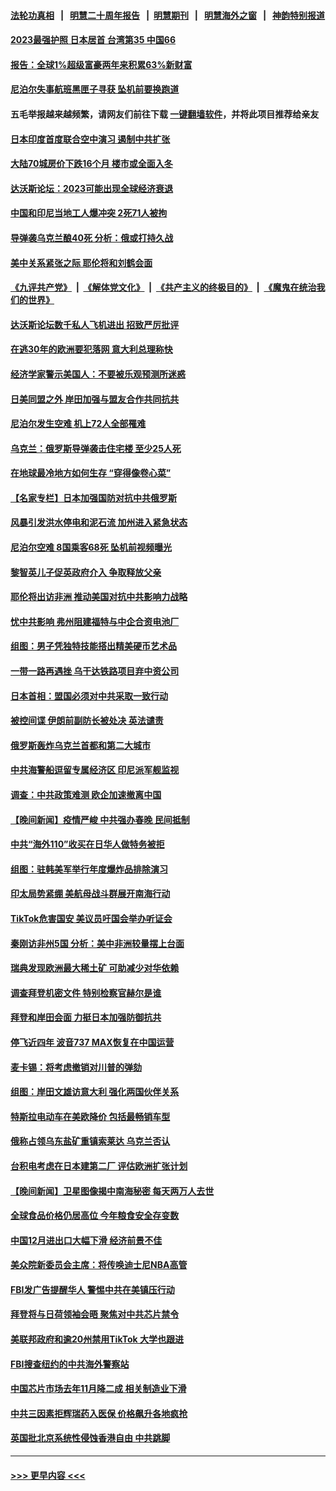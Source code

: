 #### [法轮功真相](https://github.com/gfw-breaker/truth/blob/master/README.md?t=0) &nbsp;&nbsp;|&nbsp;&nbsp; [明慧二十周年报告](https://github.com/gfw-breaker/mh-reports/blob/master/README.md?t=0) &nbsp;&nbsp;|&nbsp;&nbsp;[明慧期刊](https://github.com/gfw-breaker/mh-qikan) &nbsp;&nbsp;|&nbsp;&nbsp; [明慧海外之窗](https://github.com/gfw-breaker/mh-news/blob/master/README.md?t=0) &nbsp;&nbsp;|&nbsp;&nbsp; [神韵特别报道](https://github.com/gfw-breaker/mh-news/blob/master/shenyun.md?t=0)
#### [2023最强护照 日本居首 台湾第35 中国66](../pages/nsc418/n13908774.md?t=01171243) 
#### [报告：全球1%超级富豪两年来积累63%新财富](../pages/nsc418/n13908741.md?t=01171243) 
#### [尼泊尔失事航班黑匣子寻获 坠机前要换跑道](../pages/nsc418/n13908642.md?t=01171243) 
#### 五毛举报越来越频繁，请网友们前往下载 [一键翻墙软件](https://github.com/gfw-breaker/ssr-accounts)，并将此项目推荐给亲友
#### [日本印度首度联合空中演习 遏制中共扩张](../pages/nsc418/n13908611.md?t=01171243) 
#### [大陆70城房价下跌16个月 楼市或全面入冬](../pages/nsc418/n13908344.md?t=01171243) 
#### [达沃斯论坛：2023可能出现全球经济衰退](../pages/nsc418/n13908570.md?t=01171243) 
#### [中国和印尼当地工人爆冲突 2死71人被拘](../pages/nsc418/n13908610.md?t=01171243) 
#### [导弹袭乌克兰酿40死 分析：俄或打持久战](../pages/nsc418/n13908514.md?t=01171243) 
#### [美中关系紧张之际 耶伦将和刘鹤会面](../pages/nsc418/n13908554.md?t=01171243) 
#### [《九评共产党》](https://github.com/begood0513/9ping.md/blob/master/README.md) &nbsp;|&nbsp; [《解体党文化》](../../../../jtdwh.md/blob/master/README.md)  &nbsp;|&nbsp; [《共产主义的终极目的》](../../../../gczydzjmd.md/blob/master/README.md) &nbsp;|&nbsp; [《魔鬼在统治我们的世界》](../../../../mgztzwmdsj.md/blob/master/README.md) 
#### [达沃斯论坛数千私人飞机进出 招致严厉批评](../pages/nsc418/n13907788.md?t=01171243) 
#### [在逃30年的欧洲要犯落网 意大利总理称快](../pages/nsc418/n13908388.md?t=01171243) 
#### [经济学家警示美国人：不要被乐观预测所迷惑](../pages/nsc418/n13908289.md?t=01171243) 
#### [日美同盟之外 岸田加强与盟友合作共同抗共](../pages/nsc418/n13908041.md?t=01171243) 
#### [尼泊尔发生空难 机上72人全部罹难](../pages/nsc418/n13907419.md?t=01171243) 
#### [乌克兰：俄罗斯导弹袭击住宅楼 至少25人死](../pages/nsc418/n13907758.md?t=01171243) 
#### [在地球最冷地方如何生存 “穿得像卷心菜”](../pages/nsc418/n13907780.md?t=01171243) 
#### [【名家专栏】日本加强国防对抗中共俄罗斯](../pages/nsc418/n13907657.md?t=01171243) 
#### [风暴引发洪水停电和泥石流 加州进入紧急状态](../pages/nsc418/n13907598.md?t=01171243) 
#### [尼泊尔空难 8国乘客68死 坠机前视频曝光](../pages/nsc418/n13907683.md?t=01171243) 
#### [黎智英儿子促英政府介入 争取释放父亲](../pages/nsc418/n13907446.md?t=01171243) 
#### [耶伦将出访非洲 推动美国对抗中共影响力战略](../pages/nsc418/n13907150.md?t=01171243) 
#### [忧中共影响 弗州阻建福特与中企合资电池厂](../pages/nsc418/n13907096.md?t=01171243) 
#### [组图：男子凭独特技能搭出精美硬币艺术品](../pages/nsc418/n13906781.md?t=01171243) 
#### [一带一路再遇挫 乌干达铁路项目弃中资公司](../pages/nsc418/n13906962.md?t=01171243) 
#### [日本首相：盟国必须对中共采取一致行动](../pages/nsc418/n13906985.md?t=01171243) 
#### [被控间谍 伊朗前副防长被处决 英法谴责](../pages/nsc418/n13906967.md?t=01171243) 
#### [俄罗斯轰炸乌克兰首都和第二大城市](../pages/nsc418/n13906913.md?t=01171243) 
#### [中共海警船逗留专属经济区 印尼派军舰监视](../pages/nsc418/n13906847.md?t=01171243) 
#### [调查：中共政策难测 欧企加速撤离中国](../pages/nsc418/n13906766.md?t=01171243) 
#### [【晚间新闻】疫情严峻 中共强办春晚 民间抵制](../pages/nsc418/n13906448.md?t=01171243) 
#### [中共“海外110”收买在日华人做特务被拒](../pages/nsc418/n13906538.md?t=01171243) 
#### [组图：驻韩美军举行年度爆炸品排除演习](../pages/nsc418/n13906272.md?t=01171243) 
#### [印太局势紧绷 美航母战斗群展开南海行动](../pages/nsc418/n13906661.md?t=01171243) 
#### [TikTok危害国安 美议员吁国会举办听证会](../pages/nsc418/n13906486.md?t=01171243) 
#### [秦刚访非州5国 分析：美中非洲较量摆上台面](../pages/nsc418/n13906399.md?t=01171243) 
#### [瑞典发现欧洲最大稀土矿 可助减少对华依赖](../pages/nsc418/n13906450.md?t=01171243) 
#### [调查拜登机密文件 特别检察官赫尔是谁](../pages/nsc418/n13906458.md?t=01171243) 
#### [拜登和岸田会面 力挺日本加强防御抗共](../pages/nsc418/n13906473.md?t=01171243) 
#### [停飞近四年 波音737 MAX恢复在中国运营](../pages/nsc418/n13906430.md?t=01171243) 
#### [麦卡锡：将考虑撤销对川普的弹劾](../pages/nsc418/n13906434.md?t=01171243) 
#### [组图：岸田文雄访意大利 强化两国伙伴关系](../pages/nsc418/n13906206.md?t=01171243) 
#### [特斯拉电动车在美欧降价 包括最畅销车型](../pages/nsc418/n13906432.md?t=01171243) 
#### [俄称占领乌东盐矿重镇索莱达 乌克兰否认](../pages/nsc418/n13906269.md?t=01171243) 
#### [台积电考虑在日本建第二厂 评估欧洲扩张计划](../pages/nsc418/n13906169.md?t=01171243) 
#### [【晚间新闻】卫星图像揭中南海秘密 每天两万人去世](../pages/nsc418/n13906115.md?t=01171243) 
#### [全球食品价格仍居高位 今年粮食安全存变数](../pages/nsc418/n13905399.md?t=01171243) 
#### [中国12月进出口大幅下滑 经济前景不佳](../pages/nsc418/n13906082.md?t=01171243) 
#### [美众院新委员会主席：将传唤迪士尼NBA高管](../pages/nsc418/n13905925.md?t=01171243) 
#### [FBI发广告提醒华人 警惕中共在美镇压行动](../pages/nsc418/n13905766.md?t=01171243) 
#### [拜登将与日荷领袖会晤 聚焦对中共芯片禁令](../pages/nsc418/n13905769.md?t=01171243) 
#### [美联邦政府和逾20州禁用TikTok 大学也跟进](../pages/nsc418/n13905641.md?t=01171243) 
#### [FBI搜查纽约的中共海外警察站](../pages/nsc418/n13905747.md?t=01171243) 
#### [中国芯片市场去年11月降二成 相关制造业下滑](../pages/nsc418/n13905682.md?t=01171243) 
#### [中共三因素拒辉瑞药入医保 价格飙升各地疯抢](../pages/nsc418/n13905542.md?t=01171243) 
#### [英国批北京系统性侵蚀香港自由 中共跳脚](../pages/nsc418/n13905687.md?t=01171243) 

----
#### [ >>> 更早内容 <<< ](../indexes/nsc418-earlier.md)
